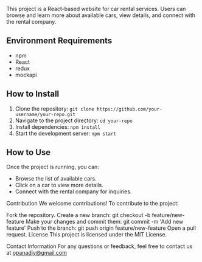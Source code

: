 This project is a React-based website for car rental services. Users can browse
and learn more about available cars, view details, and connect with the rental
company.

## Environment Requirements

- npm
- React
- redux
- mockapi

## How to Install

1. Clone the repository:
   `git clone https://github.com/your-username/your-repo.git`
2. Navigate to the project directory: `cd your-repo`
3. Install dependencies: `npm install`
4. Start the development server: `npm start`

## How to Use

Once the project is running, you can:

- Browse the list of available cars.
- Click on a car to view more details.
- Connect with the rental company for inquiries.

Contribution We welcome contributions! To contribute to the project:

Fork the repository. Create a new branch: git checkout -b feature/new-feature
Make your changes and commit them: git commit -m 'Add new feature' Push to the
branch: git push origin feature/new-feature Open a pull request. License This
project is licensed under the MIT License.

Contact Information For any questions or feedback, feel free to contact us at
opanadiy@gmail.com

